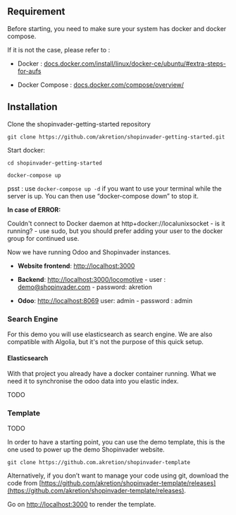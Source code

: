 ## Requirement


Before starting, you need to make sure your system has docker and docker compose.


If it is not the case, please refer to :


- Docker : [docs.docker.com/install/linux/docker-ce/ubuntu/#extra-steps-for-aufs](https://docs.docker.com/install/linux/docker-ce/ubuntu/#extra-steps-for-aufs)


- Docker Compose : [docs.docker.com/compose/overview/](https://docs.docker.com/compose/overview/)


## Installation


Clone the shopinvader-getting-started repository


```
git clone https://github.com/akretion/shopinvader-getting-started.git
```


Start docker:


```
cd shopinvader-getting-started
```


```
docker-compose up
```

psst : use `docker-compose up -d` if you want to use your terminal while the server is up. You can then use “docker-compose down” to stop it.


**In case of ERROR:**


Couldn't connect to Docker daemon at http+docker://localunixsocket - is it running?  - use sudo, but you should prefer adding your user to the docker group for continued use.


Now we have running Odoo and Shopinvader instances.


- **Website frontend**: [http://localhost:3000](http://localhost:3000)

- **Backend**: [http://localhost:3000/locomotive](http://localhost:3000/locomotive)
		- user : demo@shopinvader.com
		- password: akretion

- **Odoo**: [http://localhost:8069](http://localhost:8069) user: admin - password : admin


### Search Engine

For this demo you will use elasticsearch as search engine.
We are also compatible with Algolia, but it's not the purpose of this quick setup.

#### Elasticsearch

With that project you already have a docker container running.
What we need it to synchronise the odoo data into you elastic index.


TODO


### Template

TODO

In order to have a starting point, you can use the demo template, this is the one used to power up the demo Shopinvader website.


```
git clone https://github.com.akretion/shopinvader-template
```


Alternatively, if you don’t want to manage your code using git, download the code from [https://github.com/akretion/shopinvader-template/releases](https://github.com/akretion/shopinvader-template/releases).

Go on [http://localhost:3000](http://localhost:3000) to render the template.

